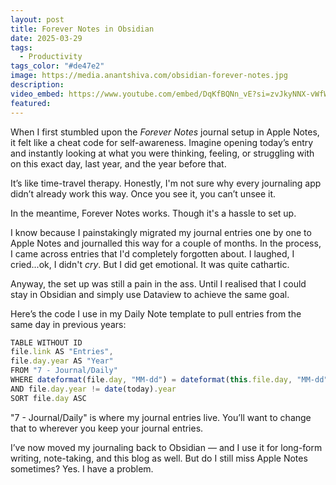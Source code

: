 ```yaml
---
layout: post
title: Forever Notes in Obsidian
date: 2025-03-29
tags:
  - Productivity
tags_color: "#de47e2"
image: https://media.anantshiva.com/obsidian-forever-notes.jpg
description: 
video_embed: https://www.youtube.com/embed/DqKfBQNn_vE?si=zvJkyNNX-vWfWbQ_
featured:
---
```

When I first stumbled upon the _Forever Notes_ journal setup in Apple Notes, it felt like a cheat code for self-awareness. Imagine opening today’s entry and instantly looking at what you were thinking, feeling, or struggling with on this exact day, last year, and the year before that. 

It’s like time-travel therapy. Honestly, I'm not sure why every journaling app didn’t already work this way. Once you see it, you can’t unsee it.

In the meantime, Forever Notes works. Though it's a hassle to set up. 

I know because I painstakingly migrated my journal entries one by one to Apple Notes and journalled this way for a couple of months. In the process, I came across entries that I'd completely forgotten about. I laughed, I cried...ok, I didn't *cry*. But I did get emotional. It was quite cathartic.

Anyway, the set up was still a pain in the ass. Until I realised that I could stay in Obsidian and simply use Dataview to achieve the same goal. 

Here’s the code I use in my Daily Note template to pull entries from the same day in previous years:

```js
TABLE WITHOUT ID
file.link AS "Entries",
file.day.year AS "Year"
FROM "7 - Journal/Daily"
WHERE dateformat(file.day, "MM-dd") = dateformat(this.file.day, "MM-dd")
AND file.day.year != date(today).year
SORT file.day ASC
```

"7 - Journal/Daily" is where my journal entries live. You’ll want to change that to wherever you keep your journal entries. 

I’ve now moved my journaling back to Obsidian — and I use it for long-form writing, note-taking, and this blog as well. But do I still miss Apple Notes sometimes?  Yes. I have a problem.

